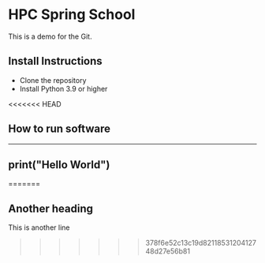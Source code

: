 # HPC Spring School
This is a demo for the Git.

## Install Instructions
 - Clone the repository
 - Install Python 3.9 or higher

<<<<<<< HEAD
## How to run software

--------------------
print("Hello World")
--------------------
=======
## Another heading
This is another line
>>>>>>> 378f6e52c13c19d8211853120412748d27e56b81

